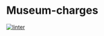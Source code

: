 # Museum-charges
[![linter](https://github.com/lucas-gelinas/Museum-charges/workflows/linter/badge.svg)](https://github.com/marketplace/actions/super-linter)
